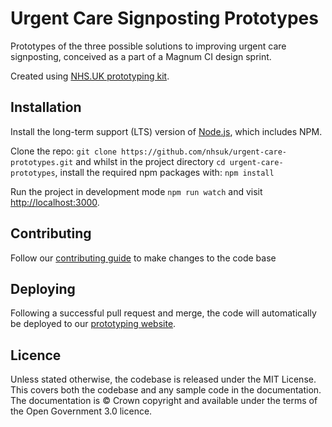 # Urgent Care Signposting Prototypes

Prototypes of the three possible solutions to improving urgent care signposting, conceived as a part of a Magnum CI design sprint.

Created using <a href="https://github.com/nhsuk/frontend">NHS.UK prototyping kit</a>.

## Installation

Install the long-term support (LTS) version of <a href="https://nodejs.org/en/">Node.js</a>, which includes NPM.

Clone the repo: `git clone https://github.com/nhsuk/urgent-care-prototypes.git` and whilst in the project directory `cd urgent-care-prototypes`, install the required npm packages with: `npm install`

Run the project in development mode `npm run watch` and visit <a href="http://localhost:3000">http://localhost:3000</a>.

## Contributing

Follow our [contributing guide](https://github.com/nhsuk/frontend/blob/master/.github/CONTRIBUTING.md) to make changes to the code base

## Deploying

 Following a successful pull request and merge, the code will automatically be deployed to our <a href="#">prototyping website</a>.


## Licence

Unless stated otherwise, the codebase is released under the MIT License. This covers both the codebase and any sample code in the documentation. The documentation is © Crown copyright and available under the terms of the Open Government 3.0 licence.
